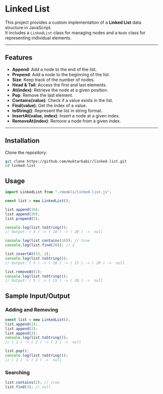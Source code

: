 # Linked List

This project provides a custom implementation of a **Linked List** data structure in JavaScript.  
It includes a `LinkedList` class for managing nodes and a `Node` class for representing individual elements.

---

## Features

- **Append**: Add a node to the end of the list.
- **Prepend**: Add a node to the beginning of the list.
- **Size**: Keep track of the number of nodes.
- **Head & Tail**: Access the first and last elements.
- **At(index)**: Retrieve the node at a given position.
- **Pop**: Remove the last element.
- **Contains(value)**: Check if a value exists in the list.
- **Find(value)**: Get the index of a value.
- **toString()**: Represent the list in string format.
- **InsertAt(value, index)**: Insert a node at a given index.
- **RemoveAt(index)**: Remove a node from a given index.

---

## Installation

Clone the repository:

```bash
git clone https://github.com/muktarkabir/linked-list.git
cd linked-list
```

## Usage

```js
import LinkedList from "./models/linked-list.js";

const list = new LinkedList();

list.append(10);
list.append(20);
list.prepend(5);

console.log(list.toString());
// Output: ( 5 ) -> ( 10 ) -> ( 20 ) ->  null

console.log(list.contains(10)); // true
console.log(list.find(20)); // 2

list.insertAt(15, 2);
console.log(list.toString());
// Output: ( 5 ) -> ( 10 ) -> ( 15 ) -> ( 20 ) ->  null

list.removeAt(1);
console.log(list.toString());
// Output: ( 5 ) -> ( 15 ) -> ( 20 ) ->  null
```

## Sample Input/Output

### Adding and Removing

```js
const list = new LinkedList();
list.append(1);
list.append(2);
list.append(3);
console.log(list.toString());
// ( 1 ) -> ( 2 ) -> ( 3 ) ->  null

list.pop();
console.log(list.toString());
// ( 1 ) -> ( 2 ) ->  null
```

### Searching

```js
list.contains(2); // true
list.find(3); // null
```
